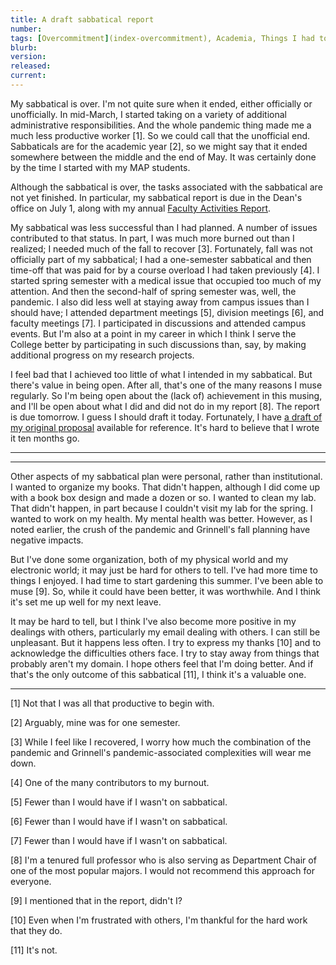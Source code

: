 ```yaml
---
title: A draft sabbatical report
number: 
tags: [Overcommitment](index-overcommitment), Academia, Things I had to write
blurb: 
version: 
released: 
current: 
---
```

My sabbatical is over.  I'm not quite sure when it ended, either
officially or unofficially.  In mid-March, I started taking on a
variety of additional administrative responsibilities.  And the
whole pandemic thing made me a much less productive worker [1].  So
we could call that the unofficial end.  Sabbaticals are for the
academic year [2], so we might say that it ended somewhere between
the middle and the end of May.  It was certainly done by the time
I started with my MAP students.

Although the sabbatical is over, the tasks associated with the
sabbatical are not yet finished.  In particular, my sabbatical
report is due in the Dean's office on July 1, along with my annual
[Faculty Activities
Report](https://grinnell.co1.qualtrics.com/jfe/form/SV_8jZEe0smltgLmhD).

My sabbatical was less successful than I had planned.  A number of
issues contributed to that status.  In part, I was much more burned
out than I realized; I needed much of the fall to recover [3].
Fortunately, fall was not officially part of my sabbatical; I had
a one-semester sabbatical and then time-off that was paid for by a
course overload I had taken previously [4].  I started spring
semester with a medical issue that occupied too much of my attention.
And then the second-half of spring semester was, well, the pandemic.
I also did less well at staying away from campus issues than I
should have; I attended department meetings [5], division meetings
[6], and faculty meetings [7].  I participated in discussions and
attended campus events.  But I'm also at a point in my career in
which I think I serve the College better by participating in such
discussions than, say, by making additional progress on my research
projects.

I feel bad that I achieved too little of what I intended in my
sabbatical.  But there's value in being open.  After all, that's
one of the many reasons I muse regularly.  So I'm being open about
the (lack of) achievement in this musing, and I'll be open about
what I did and did not do in my report [8].  The report is due
tomorrow.  I guess I should draft it today.  Fortunately, I have
[a draft of my original proposal](sabbatical-2019-draft) available
for reference.  It's hard to believe that I wrote it ten months go.

---

---

Other aspects of my sabbatical plan were personal, rather than
institutional.  I wanted to organize my books.  That didn't happen,
although I did come up with a book box design and made a dozen or
so.  I wanted to clean my lab.  That didn't happen, in part because
I couldn't visit my lab for the spring.  I wanted to work on my
health.  My mental health was better.  However, as I noted earlier,
the crush of the pandemic and Grinnell's fall planning have negative
impacts.

But I've done some organization, both of my physical world and my
electronic world; it may just be hard for others to tell.  I've had
more time to things I enjoyed.  I had time to start gardening this
summer.  I've been able to muse [9].  So, while it could have 
been better, it was worthwhile.  And I think it's set me up well
for my next leave.

It may be hard to tell, but I think I've also become more positive in
my dealings with others, particularly my email dealing with others.
I can still be unpleasant.  But it happens less often.  I try to express
my thanks [10] and to acknowledge the difficulties others face.  I
try to stay away from things that probably aren't my domain.  I hope
others feel that I'm doing better.  And if that's the only outcome of
this sabbatical [11], I think it's a valuable one.

---

[1] Not that I was all that productive to begin with.

[2] Arguably, mine was for one semester.

[3] While I feel like I recovered, I worry how much the combination of
the pandemic and Grinnell's pandemic-associated complexities will wear
me down.

[4] One of the many contributors to my burnout.

[5] Fewer than I would have if I wasn't on sabbatical.

[6] Fewer than I would have if I wasn't on sabbatical.

[7] Fewer than I would have if I wasn't on sabbatical.

[8] I'm a tenured full professor who is also serving as Department Chair
of one of the most popular majors.  I would not recommend this approach
for everyone.

[9] I mentioned that in the report, didn't I?

[10] Even when I'm frustrated with others, I'm thankful for the hard
work that they do.

[11] It's not.

